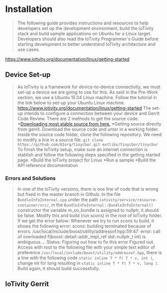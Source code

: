 # Installation
>The following guide provides instructions and resources to help developers set up the development environment, build the IoTivity stack and build sample applications on Ubuntu for a Linux target. Developers should also read the IoTivity Programmer's Guide before starting development to better understand IoTivity architecture and use cases.

[https://www.iotivity.org/documentation/linux/getting-started
](https://www.iotivity.org/documentation/linux/getting-started)

## Device Set-up
>As IoTivity is a framework for device-to-device connectivity, we must set-up a device we are going to use for this. As said in the Pre-Work section, we use a Ubuntu 15.04 Linux machine.
Follow the tutorial in the link below to set-up your Ubuntu Linux machine.
https://www.iotivity.org/documentation/linux/getting-started
>The set-up intends to configure a connection between your device and Gerrit Code Review.
>There are 2 methods to get the source code.
*[Downloading most stable source from here.](https://www.iotivity.org/downloads)
*Getting source directly from gerrit.
>Download the source code and untar in a working folder.
>Inside the source code folder, clone the following repository.
>We need to modify a line in a source file. ```git clone https://github.com/01org/tinycbor.git extlibs/tinycbor/tinycbor```
>To finish the IoTivity setup, make sure an internet connection is stablish and follow the following steps specified in the getting started page.
*Build the IoTivity project for Linux
*Run a sample
*Build the API reference documentation

### Errors and Solutions
>In one of the IoTivity versions, there is one line of code that is wrong but fixed in the master branch in Github.
>In the file ```BundleInfoInternal.cpp``` under the path ```iotivity/service/resource-container/src/```, in the ```BundleInfoInternal::BundleInfoInternal()``` constructor the variable m_so_bundle is assigned to nullptr, it should be false. Modify this and build (run scons) in the root of IoTivity folder. 
>If we get the error below:
  >Whenever we try to run scons tu build, it shows the following error:
  >scons: building terminated because of errors.
  >/usr/local/include/boost/utility/addressof.hpp:59:47: error: call of overloaded f(boost::detail::addr_impl_ref std::nullptr_t int) is ambiguous....
  >Status: Figuring out how to fix this error
>Figured out.
>Access with root to the following file with your simple text editor of preference ```/usr/local/include/boost/utility/addressof.hpp```, there is a line with the following code ```static inline T * f( T * v, int )```, change int for long resulting in ```static inline T * f( T * v, long )```.
>Build again, it should build successfully.

## IoTivity Gerrit

